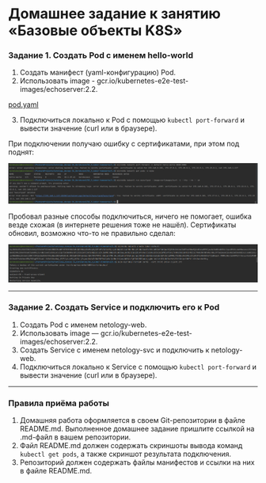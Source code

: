 # Домашнее задание к занятию «Базовые объекты K8S»



### Задание 1. Создать Pod с именем hello-world

1. Создать манифест (yaml-конфигурацию) Pod.
2. Использовать image - gcr.io/kubernetes-e2e-test-images/echoserver:2.2.

[pod.yaml](pod.yaml)

3. Подключиться локально к Pod с помощью `kubectl port-forward` и вывести значение (curl или в браузере).

При подключении получаю ошибку с сертификатами, при этом под поднят:

![9.2.1.3.png](picture%2F9.2.1.3.png)

Пробовал разные способы подключиться, ничего не помогает, ошибка везде схожая (в интернете решения тоже не нашёл). Сертификаты обновил, возможно что-то не правильно сделал:

![9.2.0.1.png](picture%2F9.2.0.1.png)

------

### Задание 2. Создать Service и подключить его к Pod

1. Создать Pod с именем netology-web.
2. Использовать image — gcr.io/kubernetes-e2e-test-images/echoserver:2.2.
3. Создать Service с именем netology-svc и подключить к netology-web.
4. Подключиться локально к Service с помощью `kubectl port-forward` и вывести значение (curl или в браузере).

------

### Правила приёма работы

1. Домашняя работа оформляется в своем Git-репозитории в файле README.md. Выполненное домашнее задание пришлите ссылкой на .md-файл в вашем репозитории.
2. Файл README.md должен содержать скриншоты вывода команд `kubectl get pods`, а также скриншот результата подключения.
3. Репозиторий должен содержать файлы манифестов и ссылки на них в файле README.md.

